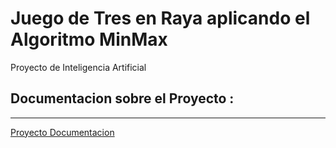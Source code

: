 # Juego de Tres en Raya aplicando el Algoritmo MinMax

Proyecto de Inteligencia Artificial

## Documentacion sobre el Proyecto : 
-----------------
[Proyecto Documentacion](https://docs.google.com/document/d/1QHVVbjiVLYakTuTuG_EkiRaQaIPLDVwEr1jnL2jxbcg/edit?usp=sharing)
